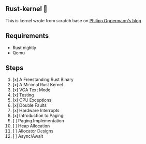 
## Rust-kernel 🥑

This is kernel wrote from scratch base on [Philipp Oppermann's blog](https://os.phil-opp.com/)

## Requirements

- Rust nightly
- Qemu

## Steps

1. [x] A Freestanding Rust Binary
2. [x] A Minimal Rust Kernel
3. [x] VGA Text Mode
4. [x] Testing
5. [x] CPU Exceptions
6. [x] Double Faults
7. [x] Hardware Interrupts
8. [x] Introduction to Paging
9. [ ] Paging Implementation
10. [ ] Heap Allocation
11. [ ] Allocator Designs
12. [ ] Async/Await

